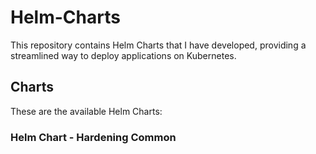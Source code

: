 # Helm-Charts
This repository contains Helm Charts that I have developed, providing a streamlined way to deploy applications on Kubernetes.

## Charts
These are the available Helm Charts:

### Helm Chart - Hardening Common